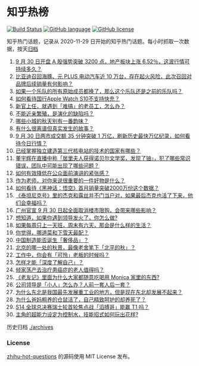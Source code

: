 # 知乎热榜
[![Build Status](https://github.com/ToWeLong/zhihu-hot-questions/workflows/CI/badge.svg)](https://github.com/ToWeLong/zhihu-hot-questions/actions)
[![GitHub language](https://img.shields.io/badge/language-golang-orange.svg)](https://golang.org/)
[![GitHub license](https://img.shields.io/github/license/ToWeLong/zhihu-hot-questions)](https://github.com/ToWeLong/zhihu-hot-questions/blob/main/LICENSE)

知乎热门话题，记录从 2020-11-29 日开始的知乎热门话题。每小时抓取一次数据，按天[归档](./archives)

<!-- BEGIN -->

1. [9 月 30 日开盘 A 股强势突破 3200 点，地产板块上涨 6.52％，这波行情可持续多久？](https://www.zhihu.com/question/694545740)
1. [比亚迪召回海豚、元 PLUS 电动汽车近 10 万台，存在起火风险，此次召回对品牌后续销量有何影响？](https://www.zhihu.com/question/685064177)
1. [如果一个乐队的所有原始成员都换了，那么这个乐队还是之前的乐队吗？](https://www.zhihu.com/question/328599869)
1. [如何看待国行Apple Watch S10不支持快充？](https://www.zhihu.com/question/666780824)
1. [新官上任，就遇到「难搞」的老员工，怎么办？](https://www.zhihu.com/question/667862654)
1. [不能近亲繁殖，是演化的缺陷吗？](https://www.zhihu.com/question/664683477)
1. [哪些小城的秋天别有一番韵味？](https://www.zhihu.com/question/667500807)
1. [有什么很离谱但真实发生的故事？](https://www.zhihu.com/question/662194193)
1. [9 月 30 日两市成交额 35 分钟突破 1 万亿，刷新历史最快万亿纪录，如何看待今日行情？](https://www.zhihu.com/question/694696726)
1. [已经掌握独立建造第三代核电站的技术的国家有哪些？](https://www.zhihu.com/question/19700567)
1. [董宇辉在直播中称「居里夫人获得诺贝尔文学奖，发现了铀」，犯了哪些常识错误，团队中可能出现了哪些问题？](https://www.zhihu.com/question/688638731)
1. [如何有效降低在公众面前演讲的紧张感？](https://www.zhihu.com/question/689799828)
1. [作为老师，对你来说很重要的一件好物是什么？](https://www.zhihu.com/question/666758485)
1. [‌如何看待《黑神话：悟空》首月销量突破2000万份这个数据？](https://www.zhihu.com/question/668282490)
1. [《泰坦尼克号》里的杰克和露丝并不门当户对，如果最后杰克也活了下来，他们会幸福吗？](https://www.zhihu.com/question/281328873)
1. [广州官宣 9 月 30 日起全面取消楼市限购，会带来哪些影响？](https://www.zhihu.com/question/690486044)
1. [想知道，如果你遇到领导发火了，你怎么做?](https://www.zhihu.com/question/690096103)
1. [如果每周只上一天班，周末有六天，那会是什么样的生活？](https://www.zhihu.com/question/670097535)
1. [你觉得，哪道菜和下雪天最配？](https://www.zhihu.com/question/569392195)
1. [中国制造能否诞生「奢侈品」？](https://www.zhihu.com/question/19825959)
1. [北京的哪一处的秋景，最像老舍笔下「北平的秋」？](https://www.zhihu.com/question/667500858)
1. [工作中，你会有「可怜」老板的时候吗？](https://www.zhihu.com/question/668235478)
1. [怎样才能「深度了解自己」？](https://www.zhihu.com/question/668089223)
1. [倾家荡产去治疗患癌症的老人值得吗？](https://www.zhihu.com/question/266071807)
1. [《老友记》里面为什么大家都随意吃喝用 Monica 家里的东西?](https://www.zhihu.com/question/373679537)
1. [公司领导是「小人」怎么办？人前一套人后一套？](https://www.zhihu.com/question/668117264)
1. [为什么东北是我国最先发展重工业的地方，但是现在东北却发展不起来？](https://www.zhihu.com/question/538086726)
1. [为什么爸妈粗养的仓鼠活了，自己精致呵护的却养死了？](https://www.zhihu.com/question/474080762)
1. [S14 全球总决赛瑞士轮首轮焦点战「滔搏哥」能赢 T1 吗？](https://www.zhihu.com/question/694123706)
1. [主角的超能力设定为控制水，技能招式如何玩出花样?](https://www.zhihu.com/question/387480003)

<!-- END -->

历史归档 [./archives](./archives)


### License
[zhihu-hot-questions](https://github.com/towelong/zhihu-hot-questions) 的源码使用 MIT License 发布。